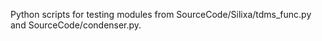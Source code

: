 Python scripts for testing modules from SourceCode/Silixa/tdms_func.py and SourceCode/condenser.py.
